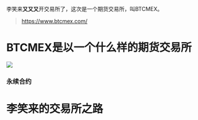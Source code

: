 李笑来**又又又**开交易所了，这次是一个期货交易所，叫BTCMEX。

> https://www.btcmex.com/

# BTCMEX是以一个什么样的期货交易所

![](https://raw.githubusercontent.com/gdkr100/Writing_Public/master/pictures/btcmex/btcmex_1.PNG)

### 永续合约

# 李笑来的交易所之路
